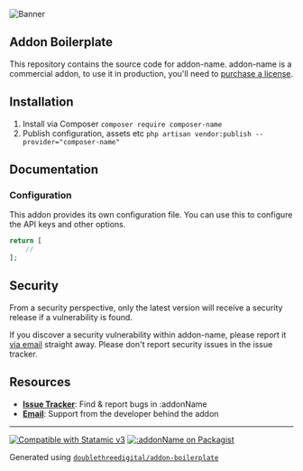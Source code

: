 ![Banner](https://raw.githubusercontent.com/composer-name/main/banner.png)

## Addon Boilerplate

This repository contains the source code for addon-name. addon-name is a commercial addon, to use it in production, you'll need to [purchase a license](https://statamic.com/addon-name).

## Installation

1. Install via Composer `composer require composer-name`
2. Publish configuration, assets etc `php artisan vendor:publish --provider="composer-name"`

## Documentation

### Configuration

This addon provides its own configuration file. You can use this to configure the API keys and other options.

```php
return [
    //
];
```

## Security

From a security perspective, only the latest version will receive a security release if a vulnerability is found.

If you discover a security vulnerability within addon-name, please report it [via email](mailto:vendor-email) straight away. Please don't report security issues in the issue tracker.

## Resources

* [**Issue Tracker**](https://github.com/composer-name/issues): Find & report bugs in :addonName
* [**Email**](mailto:vendor-email): Support from the developer behind the addon

---

<p>
<a href="https://statamic.com"><img src="https://img.shields.io/badge/Statamic-3.0+-FF269E?style=for-the-badge" alt="Compatible with Statamic v3"></a>
<a href="https://packagist.org/packages/composer-name/stats"><img src="https://img.shields.io/packagist/v/composer-name?style=for-the-badge" alt=":addonName on Packagist"></a>
</p>

Generated using [`doublethreedigital/addon-boilerplate`](https://github.com/doublethreedigital/addon-boilerplate)
